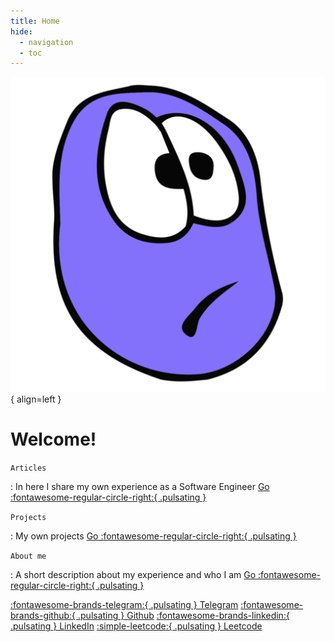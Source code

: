 ```yaml
---
title: Home
hide:
  - navigation
  - toc
---
```


![Image title](assets/logo.png){ align=left }

# Welcome!

`Articles`

: In here I share my own experience as a Software Engineer [Go :fontawesome-regular-circle-right:{ .pulsating }](blog)

`Projects`

: My own projects [Go :fontawesome-regular-circle-right:{ .pulsating }](projects)

`About me`

: A short description about my experience and who I am [Go :fontawesome-regular-circle-right:{ .pulsating }](about-me)

[:fontawesome-brands-telegram:{ .pulsating } Telegram](https://t.me/clhost)
[:fontawesome-brands-github:{ .pulsating } Github](https://t.me/clhost)
[:fontawesome-brands-linkedin:{ .pulsating } LinkedIn](https://t.me/clhost)
[:simple-leetcode:{ .pulsating } Leetcode](https://t.me/clhost)
